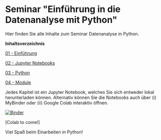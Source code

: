 # Seminar "Einführung in die Datenanalyse mit Python"

Hier finden Sie alle Inhalte zum Seminar Datenanalyse in Python. 

**Inhaltsverzeichnis**

[01 - Einführung](01_Einführung.ipynb)

[02 - Jupyter Notebooks](02_Jupyter_Notebooks.ipynb)

[03 - Python](03_Einführung_Python.ipynb)

[04 - Module](04_Module_nutzen.ipynb)

Jedes Kapitel ist ein Jupyter Notebook, welches Sie sich entweder lokal herunterladen können. Alternativ können Sie die Notebooks auch über (i) MyBinder oder (ii) Google Colab interaktiv öffnen. 

[![Binder](https://mybinder.org/badge_logo.svg)](https://mybinder.org/v2/gh/zeidlerf/Seminar_DatenAnalyse/master)

[Colab to come!]


Viel Spaß beim Einarbeiten in Python!






